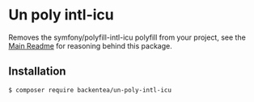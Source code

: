 # Un poly intl-icu

Removes the symfony/polyfill-intl-icu polyfill from your project, see the [Main Readme](https://github.com/backendtea/un-poly-all)
for reasoning behind this package.

## Installation

```bash
$ composer require backentea/un-poly-intl-icu
```